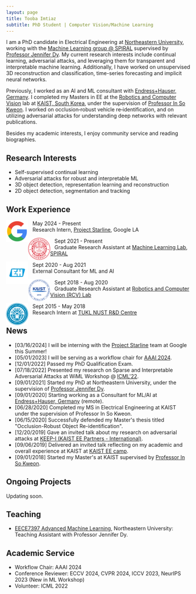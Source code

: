 ```yaml
---
layout: page
title: Tooba Imtiaz
subtitle: PhD Student | Computer Vision/Machine Learning
---
```


I am a PhD candidate in Electrical Engineering at [Northeastern University](https://www.northeastern.edu/), working with the [Machine Learning group @ SPIRAL](https://mllabneu.github.io/) supervised by [Professor Jennifer Dy](https://scholar.google.com/citations?user=6h7b0fAAAAAJ&hl=en). My current research interests include continual learning, adversarial attacks, and leveraging them for transparent and interpretable machine learning. Additionally, I have worked on unsupervised 3D reconstruction and classification, time-series forecasting and implicit neural networks. 

Previously, I worked as an AI and ML consultant with [Endress+Hauser, Germany](https://www.endress.com/en). I completed my Masters in EE at the [Robotics and Computer Vision](http://rcv.kaist.ac.kr/index.php?mid=rcv_01_01) lab at [KAIST, South Korea](https://www.kaist.ac.kr/en/), under the supervision of [Professor In So Kweon](https://scholar.google.com/citations?hl=en&user=XA8EOlEAAAAJ). I worked on occlusion‐robust vehicle re‐identification, and on utilizing adversarial attacks for understanding deep networks with relevant publications.

Besides my academic interests, I enjoy community service and reading biographies.

## Research Interests
- Self-supervised continual learning 
- Adversarial attacks for robust and interpretable ML
- 3D object detection, representation learning and reconstruction
- 2D object detection, segmentation and tracking


## Work Experience
<!-- ![image](assets/img/neu_logo.png){: style="float: left; width=80"}
Sept 2021 - Present\
Graduate Research Assistant at Machine Learning Lab, [SPIRAL](https://mllabneu.github.io/). -->

<img src="assets/img/google_logo.png" width="60" height="60" style="float: left" margin-right="30px"/> &nbsp;&nbsp; May 2024 - Present\
&nbsp;&nbsp; Research Intern, [Project Starline](https://blog.google/technology/research/project-starline/), Google LA


<img src="assets/img/neu_logo.png" float="left" width="60" height="60" style="float: left" margin-right="30px"/> &nbsp;&nbsp; Sept 2021 - Present\
&nbsp;&nbsp; Graduate Research Assistant at [Machine Learning Lab](https://mllabneu.github.io/), [SPIRAL](https://web.northeastern.edu/spiral/)



<img src="assets/img/EH.png" width="60" height="60" style="float: left" margin-right="30px"/> &nbsp;&nbsp; Sept 2020 - Aug 2021\
&nbsp;&nbsp; External Consultant for ML and AI



<img src="assets/img/kaist.png" width="60" height="60" style="float: left" margin-right="30px"/> &nbsp;&nbsp; Sept 2018 - Aug 2020\
&nbsp;&nbsp; Graduate Research Assistant at [Robotics and Computer Vision (RCV) Lab](http://rcv.kaist.ac.kr/index.php?mid=rcv_01_01)



<img src="assets/img/nust.png" width="60" height="60" style="float: left" margin-right="30px"/> &nbsp;&nbsp; Sept 2015 - May 2018\
&nbsp;&nbsp; Research Intern at [TUKL NUST R&D Centre](https://tukl.seecs.nust.edu.pk/)





## News
- [03/16/2024] I will be interning with the [Project Starline](https://blog.google/technology/research/project-starline/) team at Google this Summer!
- [05/01/2023] I will be serving as a workflow chair for [AAAI 2024](https://aaai.org/aaai-conference/).
- [12/01/2022] Passed my PhD Qualification Exam.
- [07/18/2022] Presented my research on Sparse and Interpretable Adversarial Attacks at WiML Workshop @ [ICML'22](https://icml.cc/Conferences/2022).
- [09/01/2021] Started my PhD at Northeastern University, under the supervision of [Professor Jennifer Dy](https://mllabneu.github.io/).
- [09/01/2020] Starting working as a Consultant for ML/AI at [Endress+Hauser, Germany](https://www.endress.com/en) (remote).
- [06/28/2020] Completed my MS in Electrical Engineering at KAIST under the supervision of Professor In So Kweon.
- [06/15/2020] Successfully defended my Master's thesis titled "Occlusion-Robust Object Re-identification".
- [12/20/2019] Gave an invited talk about my research on adversarial attacks at [KEEP-I (KAIST EE Partners - International)](https://ee.kaist.ac.kr/en/event/17315/).
- [09/06/2019] Delivered an invited talk reflecting on my academic and overall experience at KAIST at [KAIST EE camp](https://ee.kaist.ac.kr/en/event/17081/).
- [09/01/2018] Started my Master's at KAIST supervised by [Professor In So Kweon](https://scholar.google.com/citations?hl=en&user=XA8EOlEAAAAJ).

## Ongoing Projects
Updating soon.

## Teaching
- [EECE7397 Advanced Machine Learning](https://www.coursicle.com/neu/courses/EECE/7397/), Northeastern University: Teaching Assistant with Professor Jennifer Dy.

## Academic Service
- Workflow Chair: AAAI 2024
- Conference Reviewer: ECCV 2024, CVPR 2024, ICCV 2023, NeurIPS 2023 (New in ML Workshop)
- Volunteer: ICML 2022